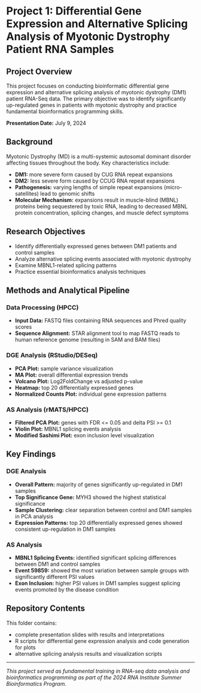 # Project 1: Differential Gene Expression and Alternative Splicing Analysis of Myotonic Dystrophy Patient RNA Samples

## Project Overview
This project focuses on conducting bioinformatic differential gene expression and alternative splicing analysis of myotonic dystrophy (DM1) patient RNA-Seq data. The primary objective was to identify significantly up-regulated genes in patients with myotonic dystrophy and practice fundamental bioinformatics programming skills.

**Presentation Date:** July 9, 2024

## Background
Myotonic Dystrophy (MD) is a multi-systemic autosomal dominant disorder affecting tissues throughout the body.
Key characteristics include:
- **DM1:** more severe form caused by CUG RNA repeat expansions
- **DM2:** less severe form caused by CCUG RNA repeat expansions
- **Pathogenesis:** varying lengths of simple repeat expansions (micro-satellites) lead to genomic shifts
- **Molecular Mechanism:** expansions result in muscle-blind (MBNL) proteins being sequestered by toxic RNA, leading to decreased MBNL protein concentration, splicing changes, and muscle defect symptoms

## Research Objectives
- Identify differentially expressed genes between DM1 patients and control samples
- Analyze alternative splicing events associated with myotonic dystrophy
- Examine MBNL1-related splicing patterns
- Practice essential bioinformatics analysis techniques

## Methods and Analytical Pipeline
### Data Processing (HPCC)
- **Input Data:** FASTQ files containing RNA sequences and Phred quality scores
- **Sequence Alignment:** STAR alignment tool to map FASTQ reads to human reference genome (resulting in SAM and BAM files)

### DGE Analysis (RStudio/DESeq)
- **PCA Plot:** sample variance visualization
- **MA Plot:** overall differential expression trends
- **Volcano Plot:** Log2FoldChange vs adjusted p-value
- **Heatmap:** top 20 differentially expressed genes
- **Normalized Counts Plot:** individual gene expression patterns

### AS Analysis (rMATS/HPCC)
- **Filtered PCA Plot:** genes with FDR <= 0.05 and delta PSI >= 0.1
- **Violin Plot:** MBNL1 splicing events analysis
- **Modified Sashimi Plot:** exon inclusion level visualization
  
## Key Findings
### DGE Analysis
- **Overall Pattern:** majority of genes significantly up-regulated in DM1 samples
- **Top Significance Gene:** MYH3 showed the highest statistical significance
- **Sample Clustering:** clear separation between control and DM1 samples in PCA analysis
- **Expression Patterns:** top 20 differentially expressed genes showed consistent up-regulation in DM1 samples

### AS Analysis
- **MBNL1 Splicing Events:** identified significant splicing differences between DM1 and control samples
- **Event 59859:** showed the most variation between sample groups with significantly different PSI values
- **Exon Inclusion:** higher PSI values in DM1 samples suggest splicing events promoted by the disease condition

## Repository Contents
This folder contains:
- complete presentation slides with results and interpretations
- R scripts for differential gene expression analysis and code generation for plots
- alternative splicing analysis results and visualization scripts

---
_This project served as fundamental training in RNA-seq data analysis and bioinformatics programming as part of the 2024 RNA Institute Summer Bioinformatics Program._
